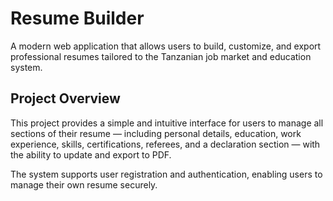 # Resume Builder

A modern web application that allows users to build, customize, and export professional resumes tailored to the Tanzanian job market and education system.

## Project Overview

This project provides a simple and intuitive interface for users to manage all sections of their resume — including personal details, education, work experience, skills, certifications, referees, and a declaration section — with the ability to update and export to PDF.

The system supports user registration and authentication, enabling users to manage their own resume securely.
